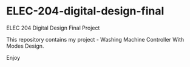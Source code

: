# ELEC-204-digital-design-final
ELEC 204 Digital Design Final Project

This repository contains my project - Washing Machine Controller With Modes Design.

Enjoy
